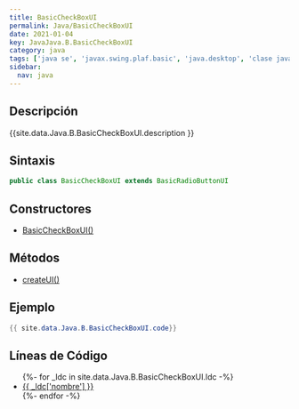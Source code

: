 ```yaml
---
title: BasicCheckBoxUI
permalink: Java/BasicCheckBoxUI
date: 2021-01-04
key: JavaJava.B.BasicCheckBoxUI
category: java
tags: ['java se', 'javax.swing.plaf.basic', 'java.desktop', 'clase java', 'Java 1.0']
sidebar: 
  nav: java
---
```


## Descripción
{{site.data.Java.B.BasicCheckBoxUI.description }}

## Sintaxis
~~~java
public class BasicCheckBoxUI extends BasicRadioButtonUI
~~~

## Constructores
* [BasicCheckBoxUI()](/Java/BasicCheckBoxUI/BasicCheckBoxUI/)

## Métodos
* [createUI()](/Java/BasicCheckBoxUI/createUI)

## Ejemplo
~~~java
{{ site.data.Java.B.BasicCheckBoxUI.code}}
~~~

## Líneas de Código
<ul>
{%- for _ldc in site.data.Java.B.BasicCheckBoxUI.ldc -%}
   <li>
       <a href="{{_ldc['url'] }}">{{ _ldc['nombre'] }}</a>
   </li>
{%- endfor -%}
</ul>
